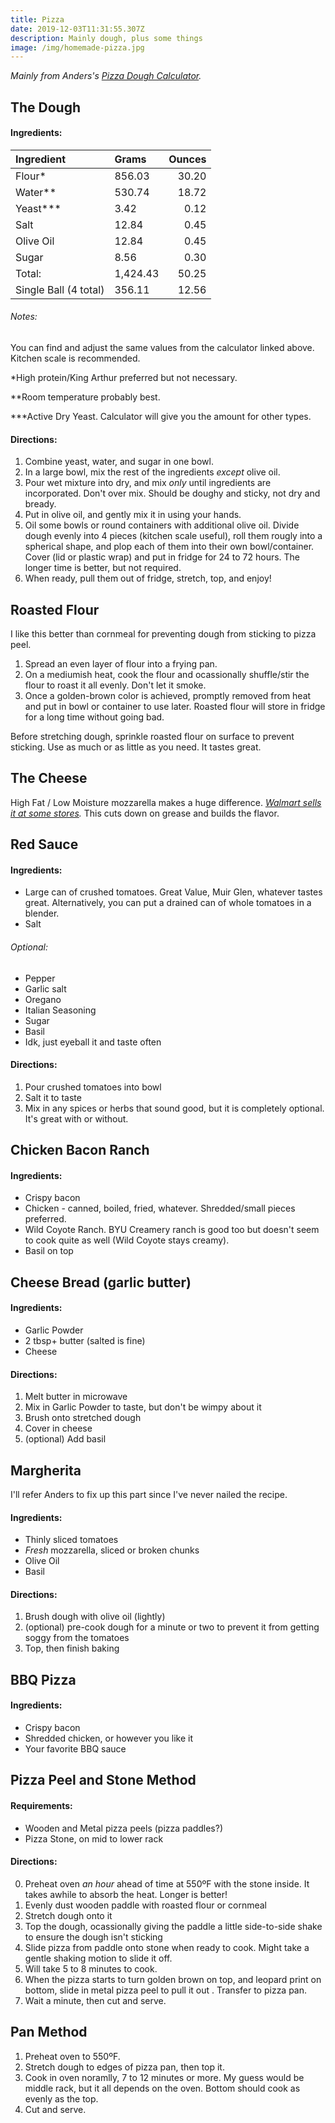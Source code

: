```yaml
---
title: Pizza
date: 2019-12-03T11:31:55.307Z
description: Mainly dough, plus some things
image: /img/homemade-pizza.jpg
---
```

_Mainly from Anders's_ [_Pizza Dough Calculator_](https://pizza-dough-calculator.herokuapp.com/calculator?a=thicknessFactor&tf=0.08&dw=0&b=4&shp=round&s=14&w=0&l=0&h=62&yt=ady&y=0.4&st=regular&slt=1.5&br=2&p=none&pa=0&pwa=0&pya=0&pfa=0&pst=0&dh=0&ph=0&stf=0&dd=0&ss=0&sa=0&pwt=0&plt=0&c_g=1&c_kg=0&c_ml=0&c_o=1&c_p=0&c_t=0&c_tb=0&c_c=0&c_d=1&c_pr=2&um=false&o25=1.5&o32=1)_._ 



## The Dough

#### Ingredients:

| Ingredient            | Grams         | Ounces|
| :-------------        | :-------------| -----:|
| Flour*                | 856.03        | 30.20 |
| Water**               | 530.74        | 18.72 |
| Yeast***              | 3.42          |  0.12 |
| Salt                  | 12.84         |  0.45 |
| Olive Oil             | 12.84         |  0.45 |
| Sugar                 | 8.56          |  0.30 |
| Total:                | 1,424.43      | 50.25 |
| Single Ball (4 total) | 356.11        | 12.56 |

###### Notes:
You can find and adjust the same values from the calculator linked above.
Kitchen scale is recommended.

*High protein/King Arthur preferred but not necessary.

**Room temperature probably best.

***Active Dry Yeast. Calculator will give you the amount for other types. 

#### Directions:
1. Combine yeast, water, and sugar in one bowl.
2. In a large bowl, mix the rest of the ingredients _except_ olive oil.
3. Pour wet mixture into dry, and mix _only_ until ingredients are incorporated. Don't over mix. Should be doughy and sticky, not dry and bready. 
4. Put in olive oil, and gently mix it in using your hands. 
5. Oil some bowls or round containers with additional olive oil. Divide dough evenly into 4 pieces (kitchen scale useful), roll them rougly into a spherical shape, and plop each of them into their own bowl/container. Cover (lid or plastic wrap) and put in fridge for 24 to 72 hours. The longer time is better, but not required.  
6. When ready, pull them out of fridge, stretch, top, and enjoy! 

## Roasted Flour
I like this better than cornmeal for preventing dough from sticking to pizza peel. 

1. Spread an even layer of flour into a frying pan. 
2. On a mediumish heat, cook the flour and ocassionally shuffle/stir the flour to roast it all evenly. Don't let it smoke.
3. Once a golden-brown color is achieved, promptly removed from heat and put in bowl or container to use later. Roasted flour will store in fridge for a long time without going bad.  

Before stretching dough, sprinkle roasted flour on surface to prevent sticking. Use as much or as little as you need. It tastes great.

## The Cheese
High Fat / Low Moisture mozzarella makes a huge difference. [_Walmart sells it at some stores_](https://grocery.walmart.com/ip/Great-Value-Shredded-Whole-Milk-Low-Moisture-Mozzarella-Cheese-8-oz/368703143?wmlspartner=wlpa&selectedSellerId=0&wl13=5167&adid=2222222242031926486&wmlspartner=wmtlabs&wl0=&wl1=g&wl2=c&wl3=334322877257&wl4=aud-413664919370:pla-546274454136&wl5=9029889&wl6=&wl7=&wl8=&wl9=pla&wl10=120643079&wl11=local&wl12=368703143&wl13=5167&veh=sem_LIA&gclid=CjwKCAiArJjvBRACEiwA-Wiqq6jEQ1DoygVizorVLzvpoMNH8k40fCxJJCMwUUJ7OQ1k5hb6IF_L5hoCXvsQAvD_BwE&gclsrc=aw.ds)_._ This cuts down on grease and builds the flavor. 

## Red Sauce

#### Ingredients:
* Large can of crushed tomatoes. Great Value, Muir Glen, whatever tastes great. Alternatively, you can put a drained can of whole tomatoes in a blender.
* Salt

###### Optional:

* Pepper
* Garlic salt
* Oregano
* Italian Seasoning
* Sugar
* Basil
* Idk, just eyeball it and taste often

#### Directions:

1. Pour crushed tomatoes into bowl
2. Salt it to taste
3. Mix in any spices or herbs that sound good, but it is completely optional. It's great with or without. 

## Chicken Bacon Ranch
#### Ingredients:
* Crispy bacon
* Chicken - canned, boiled, fried, whatever. Shredded/small pieces preferred. 
* Wild Coyote Ranch. BYU Creamery ranch is good too but doesn't seem to cook quite as well (Wild Coyote stays creamy).
* Basil on top

## Cheese Bread (garlic butter) 
#### Ingredients:
* Garlic Powder 
* 2 tbsp+ butter (salted is fine)
* Cheese

#### Directions: 
1. Melt butter in microwave
2. Mix in Garlic Powder to taste, but don't be wimpy about it
3. Brush onto stretched dough
4. Cover in cheese
5. (optional) Add basil 

## Margherita
I'll refer Anders to fix up this part since I've never nailed the recipe. 

#### Ingredients:

* Thinly sliced tomatoes
* _Fresh_ mozzarella, sliced or broken chunks
* Olive Oil
* Basil

#### Directions:
1. Brush dough with olive oil (lightly)
2. (optional) pre-cook dough for a minute or two to prevent it from getting soggy from the tomatoes
3. Top, then finish baking

## BBQ Pizza
#### Ingredients:
* Crispy bacon
* Shredded chicken, or however you like it 
* Your favorite BBQ sauce

## Pizza Peel and Stone Method
#### Requirements:

* Wooden and Metal pizza peels (pizza paddles?)
* Pizza Stone, on mid to lower rack

#### Directions:

0. Preheat oven _an hour_ ahead of time at 550ºF with the stone inside. It takes awhile to absorb the heat. Longer is better! 
1. Evenly dust wooden paddle with roasted flour or cornmeal
2. Stretch dough onto it
3. Top the dough, ocassionally giving the paddle a little side-to-side shake to ensure the dough isn't sticking
4. Slide pizza from paddle onto stone when ready to cook. Might take a gentle shaking motion to slide it off. 
5. Will take 5 to 8 minutes to cook.
6. When the pizza starts to turn golden brown on top, and leopard print on bottom, slide in metal pizza peel to pull it out . Transfer to pizza pan. 
7. Wait a minute, then cut and serve.

## Pan Method

1. Preheat oven to 550ºF. 
2. Stretch dough to edges of pizza pan, then top it. 
3. Cook in oven noramlly, 7 to 12 minutes or more. My guess would be middle rack, but it all depends on the oven. Bottom should cook as evenly as the top. 
4. Cut and serve. 


